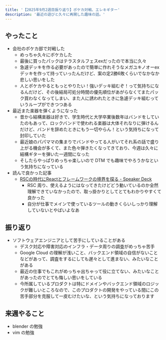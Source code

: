 ```yaml
---
title: '【2025年9月2週目振り返り】ポケカ対戦、エレキギター'
description: '最近の遊びと久々に再開した趣味の話。'
---
```


## やったこと

- 会社のポケカ部で対戦した
  - めっちゃ久々にポケカした
  - 最後に買ったパックはテラスタルフェスexだったので本当に久々
  - 急遽デッキを作る必要があったので簡単に作れそうなメガユキノオーexデッキを作って持っていったんだけど、案の定2勝6敗くらいでなかなか悲しい思いをした
  - 人とポケカやるともっとやりたい！強いデッキ組むぞ！って気持ちになるんだけど、その後結局可処分時間の優先順位があがらなくてまたパック買わなくなってしまい、また人に誘われたときに急遽デッキ組むっていうループができつつある
- 最近また楽器を弾くようになった
  - 昔から結構楽器は好きで、学生時代と大学卒業後数年はバンドをしていたのもあって、ロックバンドで使われる楽器は大体それなりに弾けるんだけど、バンドを辞めたときにもう一切やらん！という気持ちになって封印していた
  - 最近娘のパパママの集まりでバンドやってる人がいてそれ系の話で盛り上がる機会が多くて、また色々弾きたくなってきており、今週は久々に結構ギターを弾いた一週間になった
  - そしたらやっぱりめっちゃ楽しいので DTM でも趣味でやろうかなという気持ちになっている
- 読んで良かった記事
  - [RSCの時代にReactとフレームワークの境界を探る - Speaker Deck](https://speakerdeck.com/uhyo/rscnoshi-dai-nireacttohuremuwakunojing-jie-wotan-ru)
    - RSC 周り、使えるようにはなってきたけどどう動いているのか全然理解できていなかったので、取っ掛かりとしてとてもわかりやすくて良かった
    - 自分が仕事でメインで使っているツールの動きくらいしっかり理解していないとやばいよなあ

## 振り返り

- ソフトウェアエンジニアとして苦手にしていることがある
  - デスク対応や障害対応のインフラ・データ周りの調査がめっちゃ苦手
  - Google Cloud の理解が浅いこと、バックエンド領域の自信がないことなどがあって、調査をするにしても遅々として進まない、みたいなことがある
  - 最近の仕事でもこれがめっちゃ出ちゃって役に立てない、みたいなことがあったのでとても悔しい思いをしている
  - 今所属しているプロダクトは特にドメインやバックエンド領域のロジックが難しいところなので、このプロダクトの開発をやっている間にこの苦手部分を克服して一皮むけたいな、という気持ちになっております

## 来週やること

- blender の勉強
- vim の勉強
